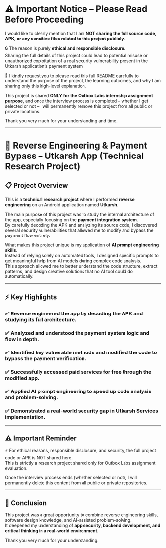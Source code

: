 # ⚠️ Important Notice – Please Read Before Proceeding

I would like to clearly mention that I am **NOT sharing the full source code, APK, or any sensitive files related to this project publicly**.

🔒 The reason is purely **ethical and responsible disclosure**.  
Sharing the full details of this project could lead to potential misuse or unauthorized exploitation of a real security vulnerability present in the Utkarsh application’s payment system.

🙏 I kindly request you to please read this full README carefully to understand the purpose of the project, the learning outcomes, and why I am sharing only this high-level explanation.

This project is shared **ONLY for the Outbox Labs internship assignment purpose**, and once the interview process is completed – whether I get selected or not – I will permanently remove this project from all public or private locations.

Thank you very much for your understanding and time.

---

# 🚀 Reverse Engineering & Payment Bypass – Utkarsh App (Technical Research Project)

## 📋 Project Overview

This is a **technical research project** where I performed **reverse engineering** on an Android application named **Utkarsh**.

The main purpose of this project was to study the internal architecture of the app, especially focusing on the **payment integration system**.  
By carefully decoding the APK and analyzing its source code, I discovered several security vulnerabilities that allowed me to modify and bypass the payment flow entirely.

What makes this project unique is my application of **AI prompt engineering skills**.  
Instead of relying solely on automated tools, I designed specific prompts to get meaningful help from AI models during complex code analysis.  
This approach allowed me to better understand the code structure, extract patterns, and design creative solutions that no AI tool could do automatically.

---

## ⚡ Key Highlights

### ✅ Reverse engineered the app by decoding the APK and studying its full architecture.

### ✅ Analyzed and understood the **payment system logic and flow** in depth.

### ✅ Identified key vulnerable methods and modified the code to bypass the payment verification.

### ✅ Successfully accessed paid services for free through the modified app.

### ✅ Applied **AI prompt engineering** to speed up code analysis and problem-solving.

### ✅ Demonstrated a real-world security gap in Utkarsh Services implementation.

---

## ⚠️ Important Reminder

⚡ For ethical reasons, responsible disclosure, and security, the full project code or APK is NOT shared here.  
This is strictly a research project shared only for Outbox Labs assignment evaluation.

Once the interview process ends (whether selected or not), I will permanently delete this content from all public or private repositories.

---

## 🎯 Conclusion

This project was a great opportunity to combine reverse engineering skills, software design knowledge, and AI-assisted problem-solving.  
It deepened my understanding of **app security, backend development, and critical thinking in a real-world environment**.

Thank you very much for your understanding.
